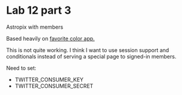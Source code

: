 Lab 12 part 3
=============

Astropix with members

Based heavily on [favorite color app.](https://github.com/minneapolis-edu/simple-auth-fav-color-twitter-auth/tree/84f961fd625302511b6931de6283469561fe1038)

This is not quite working.
I think I want to use session support and conditionals instead of serving a special page to signed-in members.

Need to set:
* TWITTER_CONSUMER_KEY
* TWITTER_CONSUMER_SECRET